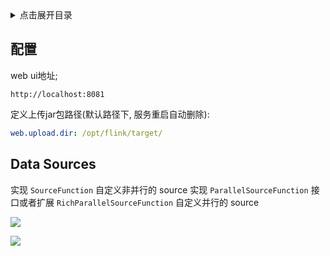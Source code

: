 <details>
<summary>点击展开目录</summary>
<!-- TOC -->

- [配置](#配置)
- [Data Sources](#data-sources)

<!-- /TOC -->
</details>


## 配置

web ui地址;

`http://localhost:8081`

定义上传jar包路径(默认路径下, 服务重启自动删除):

```yml
web.upload.dir: /opt/flink/target/
```

## Data Sources

实现 `SourceFunction` 自定义非并行的 source
实现 `ParallelSourceFunction` 接口或者扩展 `RichParallelSourceFunction` 自定义并行的 source

![](https://dev.tencent.com/u/LuVx21/p/img/git/raw/master/flink_class_Function.png)


[![](https://static.segmentfault.com/v-5b1df2a7/global/img/creativecommons-cc.svg)](https://creativecommons.org/licenses/by-nc-nd/4.0/)

